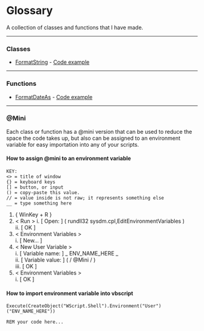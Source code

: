 # Glossary
A collection of classes and functions that I have made.

---
### Classes
- [FormatString](./FormatString.vbs) - [Code example](./FormatString.use.vbs)

---
### Functions
- [FormatDateAs](./FormatDateAs.vbs) - [Code example](./FormatDateAs.use.vbs)

---
### @Mini
Each class or function has a @mini version that can be used to reduce the space the code takes up, but also can be assigned to an environment variable for easy importation into any of your scripts.
#### How to assign @mini to an environment variable
```
KEY:
<> = title of window
{} = keyboard keys
[] = button, or input
() = copy-paste this value.
// = value inside is not raw; it represents something else
__ = type something here
```

1. { WinKey + R }
2. \< Run >
   i. [ Open: ] ( rundll32 sysdm.cpl,EditEnvironmentVariables )  
   ii. [ OK ]  
3. \< Environment Variables >  
   i. [ New... ]  
4. \< New User Variable >  
   i. [ Variable name: ] _ ENV_NAME_HERE _  
   ii. [ Variable value: ] ( / @Mini / )  
   iii. [ OK ]   
5. \< Environment Variables >  
   i. [ OK ]  

#### How to import environment variable into vbscript
```vba
Execute(CreateObject("WScript.Shell").Environment("User")("ENV_NAME_HERE"))

REM your code here...
```
